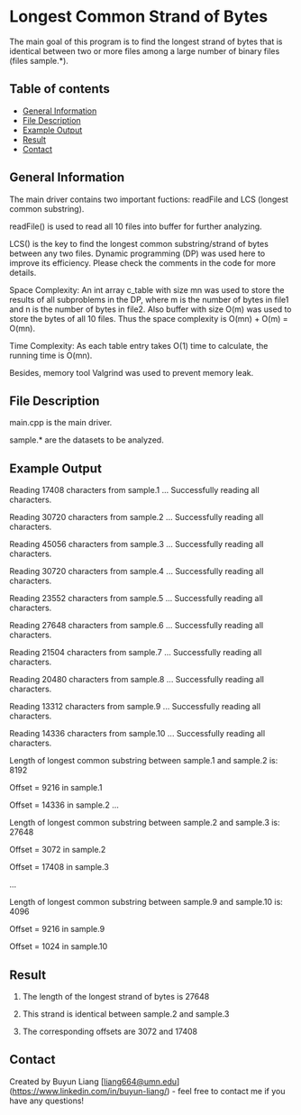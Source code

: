 # Longest Common Strand of Bytes  
The main goal of this program is to find the longest strand of bytes that is identical between two or more files among a large number of binary files (files sample.*).

## Table of contents
* [General Information](#general-information) 
* [File Description](#file-description)
* [Example Output](#example-output)
* [Result](#result)
* [Contact](#contact)

## General Information

The main driver contains two important fuctions: readFile and LCS (longest common substring).

readFile() is used to read all 10 files into buffer for further analyzing.

LCS() is the key to find the longest common substring/strand of bytes between any two files. Dynamic programming (DP) was used here to improve its efficiency. Please check the comments in the code for more details.

Space Complexity: An int array c_table with size mn was used to store the results of all subproblems in the DP, where m is the number of bytes in file1 and n is the number of bytes in file2. Also buffer with size O(m) was used to store the bytes of all 10 files. Thus the space complexity is O(mn) + O(m) = O(mn).

Time Complexity: As each table entry takes O(1) time to calculate, the running time is O(mn).  

Besides, memory tool Valgrind was used to prevent memory leak.

## File Description
main.cpp is the main driver. 

sample.* are the datasets to be analyzed. 

## Example Output
Reading 17408 characters from sample.1 ...  Successfully reading all characters.

Reading 30720 characters from sample.2 ...  Successfully reading all characters.

Reading 45056 characters from sample.3 ...  Successfully reading all characters.

Reading 30720 characters from sample.4 ...  Successfully reading all characters.

Reading 23552 characters from sample.5 ...  Successfully reading all characters.

Reading 27648 characters from sample.6 ...  Successfully reading all characters.

Reading 21504 characters from sample.7 ...  Successfully reading all characters.

Reading 20480 characters from sample.8 ...  Successfully reading all characters.

Reading 13312 characters from sample.9 ...  Successfully reading all characters.

Reading 14336 characters from sample.10 ...  Successfully reading all characters.

Length of longest common substring between sample.1 and sample.2 is: 8192

Offset = 9216 in sample.1

Offset = 14336 in sample.2
...

Length of longest common substring between sample.2 and sample.3 is: 27648

Offset = 3072 in sample.2

Offset = 17408 in sample.3

...

Length of longest common substring between sample.9 and sample.10 is: 4096

Offset = 9216 in sample.9

Offset = 1024 in sample.10

## Result
1. The length of the longest strand of bytes is 27648

2. This strand is identical between sample.2 and sample.3
 
3. The corresponding offsets are 3072 and 17408

## Contact
Created by Buyun Liang [liang664@umn.edu] (https://www.linkedin.com/in/buyun-liang/) - feel free to contact me if you have any questions!
